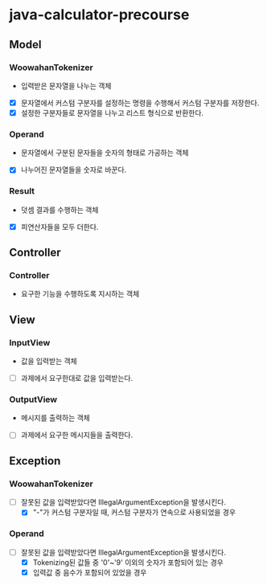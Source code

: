 # java-calculator-precourse

## Model
### WoowahanTokenizer
- 입력받은 문자열을 나누는 객체
- [x] 문자열에서 커스텀 구분자를 설정하는 명령을 수행해서 커스텀 구분자를 저장한다.
- [x] 설정한 구분자들로 문자열을 나누고 리스트 형식으로 반환한다.

### Operand
- 문자열에서 구분된 문자들을 숫자의 형태로 가공하는 객체
- [x] 나누어진 문자열들을 숫자로 바꾼다.


### Result
- 덧셈 결과를 수행하는 객체
- [x] 피연산자들을 모두 더한다.


## Controller
### Controller
- 요구한 기능을 수행하도록 지시하는 객체



## View
### InputView
- 값을 입력받는 객체
- [ ] 과제에서 요구한대로 값을 입력받는다.

### OutputView
- 메시지를 출력하는 객체
- [ ] 과제에서 요구한 메시지들을 출력한다.


## Exception
### WoowahanTokenizer
- [ ] 잘못된 값을 입력받았다면 IllegalArgumentException을 발생시킨다.
    - [x] "-"가 커스텀 구분자일 때, 커스텀 구분자가 연속으로 사용되었을 경우

### Operand
- [ ] 잘못된 값을 입력받았다면 IllegalArgumentException을 발생시킨다.
    - [x] Tokenizing된 값들 중 '0'~'9' 이외의 숫자가 포함되어 있는 경우
    - [x] 입력값 중 음수가 포함되어 있었을 경우
